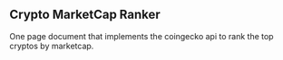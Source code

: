 ## Crypto MarketCap Ranker

One page document that implements the coingecko api to rank the top cryptos by marketcap.
